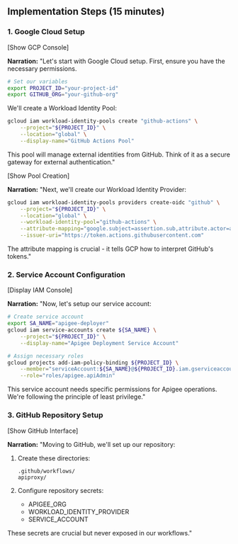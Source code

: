 ## Implementation Steps (15 minutes)

### 1. Google Cloud Setup
[Show GCP Console]

**Narration:**
"Let's start with Google Cloud setup. First, ensure you have the necessary permissions.

```bash
# Set our variables
export PROJECT_ID="your-project-id"
export GITHUB_ORG="your-github-org"
```

We'll create a Workload Identity Pool:
```bash
gcloud iam workload-identity-pools create "github-actions" \
    --project="${PROJECT_ID}" \
    --location="global" \
    --display-name="GitHub Actions Pool"
```

This pool will manage external identities from GitHub. Think of it as a secure gateway for external authentication."

[Show Pool Creation]

**Narration:**
"Next, we'll create our Workload Identity Provider:
```bash
gcloud iam workload-identity-pools providers create-oidc "github" \
    --project="${PROJECT_ID}" \
    --location="global" \
    --workload-identity-pool="github-actions" \
    --attribute-mapping="google.subject=assertion.sub,attribute.actor=assertion.actor,attribute.repository=assertion.repository" \
    --issuer-uri="https://token.actions.githubusercontent.com"
```

The attribute mapping is crucial - it tells GCP how to interpret GitHub's tokens."

### 2. Service Account Configuration
[Display IAM Console]

**Narration:**
"Now, let's setup our service account:

```bash
# Create service account
export SA_NAME="apigee-deployer"
gcloud iam service-accounts create ${SA_NAME} \
    --project="${PROJECT_ID}" \
    --display-name="Apigee Deployment Service Account"

# Assign necessary roles
gcloud projects add-iam-policy-binding ${PROJECT_ID} \
    --member="serviceAccount:${SA_NAME}@${PROJECT_ID}.iam.gserviceaccount.com" \
    --role="roles/apigee.apiAdmin"
```

This service account needs specific permissions for Apigee operations. We're following the principle of least privilege."

### 3. GitHub Repository Setup
[Show GitHub Interface]

**Narration:**
"Moving to GitHub, we'll set up our repository:

1. Create these directories:
   ```
   .github/workflows/
   apiproxy/
   ```

2. Configure repository secrets:
   - APIGEE_ORG
   - WORKLOAD_IDENTITY_PROVIDER
   - SERVICE_ACCOUNT

These secrets are crucial but never exposed in our workflows."
